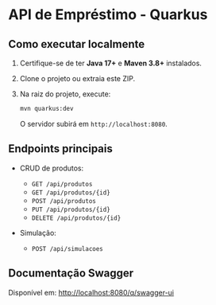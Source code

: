 # API de Empréstimo - Quarkus

## Como executar localmente

1. Certifique-se de ter **Java 17+** e **Maven 3.8+** instalados.
2. Clone o projeto ou extraia este ZIP.
3. Na raiz do projeto, execute:


   ```bash
   mvn quarkus:dev
   ```
   O servidor subirá em `http://localhost:8080`.

## Endpoints principais

- CRUD de produtos:
  - `GET /api/produtos`
  - `GET /api/produtos/{id}`
  - `POST /api/produtos`
  - `PUT /api/produtos/{id}`
  - `DELETE /api/produtos/{id}`

- Simulação:
  - `POST /api/simulacoes`

## Documentação Swagger

Disponível em: [http://localhost:8080/q/swagger-ui](http://localhost:8080/q/swagger-ui)
